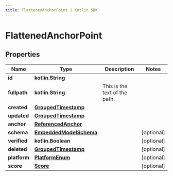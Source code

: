 ```yaml
---
title: FlattenedAnchorPoint | Kotlin SDK
---
```



# FlattenedAnchorPoint

## Properties
Name | Type | Description | Notes
------------ | ------------- | ------------- | -------------
**id** | **kotlin.String** |  | 
**fullpath** | **kotlin.String** | This is the text of the path. | 
**created** | [**GroupedTimestamp**](GroupedTimestamp) |  | 
**updated** | [**GroupedTimestamp**](GroupedTimestamp) |  | 
**anchor** | [**ReferencedAnchor**](ReferencedAnchor) |  | 
**schema** | [**EmbeddedModelSchema**](EmbeddedModelSchema) |  |  [optional]
**verified** | **kotlin.Boolean** |  |  [optional]
**deleted** | [**GroupedTimestamp**](GroupedTimestamp) |  |  [optional]
**platform** | [**PlatformEnum**](PlatformEnum) |  |  [optional]
**score** | [**Score**](Score) |  |  [optional]




